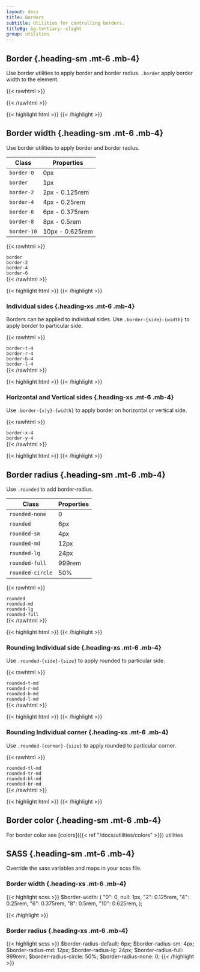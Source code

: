 ```yaml
---
layout: docs
title: Borders
subtitle: Utilities for controlling borders.
titleBg: bg-tertiary--xlight
group: utilities
---
```


## Border {.heading-sm .mt-6 .mb-4}

Use border utilities to apply border and border radius. `.border` apply border width to the element.

{{< rawhtml >}}
<div class="d-flex flex-items-center gap-4">
	<span class="width-6 height-6 border bd-default"></span>
	<span class="width-6 height-6 border bd-black"></span>
	<span class="width-6 height-6 border bd-secondary"></span>
	<span class="width-6 height-6 border bd-primary"></span>
</div>
{{< /rawhtml >}}

{{< highlight html >}}
<span class="border bd-default"></span>
<span class="border bd-black"></span>
<span class="border bd-primary"></span>
<span class="border bd-secondary"></span>
{{< /highlight >}}

## Border width {.heading-sm .mt-6 .mb-4}

Use border utilities to apply border and border radius.

Class | Properties 
--- | --- |  
`border-0`  | 0px
`border`    | 1px 
`border-2`  | 2px - 0.125rem
`border-4`  | 4px - 0.25rem
`border-6`  | 6px - 0.375rem
`border-8`  | 8px - 0.5rem
`border-10` | 10px - 0.625rem


{{< rawhtml >}}
<div class="d-flex flex-items-center gap-8 mt-8">
	<div class="d-flex flex-column flex-items-center gap-2">
		<code>border</code>
		<span class="width-6 height-6 border bd-secondary"></span>
	</div>
	<div class="d-flex flex-column flex-items-center gap-2">
		<code>border-2</code>
		<span class="width-6 height-6 border-2 bd-secondary"></span>
	</div>
	<div class="d-flex flex-column flex-items-center gap-2">
		<code>border-4</code>
		<span class="width-6 height-6 border-4 bd-secondary"></span>
	</div>
	<div class="d-flex flex-column flex-items-center gap-2">
		<code>border-6</code>
		<span class="width-6 height-6 border-6 bd-secondary"></span>
	</div>
</div>
{{< /rawhtml >}}

{{< highlight html >}}
<span class="border bd-secondary"></span>
<span class="border-2 bd-secondary"></span>
<span class="border-4 bd-secondary"></span>
<span class="border-6 bd-secondary"></span>
{{< /highlight >}}


### Individual sides {.heading-xs .mt-6 .mb-4}

Borders can be applied to individual sides.
Use `.border-{side}-{width}` to apply border to particular side.

{{< rawhtml >}}
<div class="d-flex flex-items-center gap-8">
	<div class="d-flex flex-column flex-items-center gap-2">
		<code>border-t-4</code>
		<span class="width-6 height-6 border-t-4 bg-default bd-secondary"></span>
	</div>
	<div class="d-flex flex-column flex-items-center gap-2">
		<code>border-r-4</code>
		<span class="width-6 height-6 border-r-4 bg-default bd-secondary"></span>
	</div>
	<div class="d-flex flex-column flex-items-center gap-2">
		<code>border-b-4</code>
		<span class="width-6 height-6 border-b-4 bg-default bd-secondary"></span>
	</div>
	<div class="d-flex flex-column flex-items-center gap-2">
		<code>border-l-4</code>
		<span class="width-6 height-6 border-l-4 bg-default bd-secondary"></span>
	</div>
</div>
{{< /rawhtml >}}


{{< highlight html >}}
<span class="border-t-4 bd-secondary"></span>
<span class="border-r-4 bd-secondary"></span>
<span class="border-b-4 bd-secondary"></span>
<span class="border-l-4 bd-secondary"></span>
{{< /highlight >}}


### Horizontal and Vertical sides {.heading-xs .mt-6 .mb-4}

Use `.border-{x|y}-{width}` to apply border on horizontal or vertical side.

{{< rawhtml >}}
<div class="d-flex flex-items-center gap-8">
	<div class="d-flex flex-column gap-2">
		<code>border-x-4</code>
		<span class="width-6 height-6 border-x-4 bg-default bd-secondary"></span>
	</div>
	<div class="d-flex flex-column gap-2">
		<code>border-y-4</code>
		<span class="width-6 height-6 border-y-4 bg-default bd-secondary"></span>
	</div>
</div>
{{< /rawhtml >}}


{{< highlight html >}}
<span class="border-x-4 bd-secondary"></span>
<span class="border-y-4 bd-secondary"></span>
{{< /highlight >}}


##  Border radius {.heading-sm .mt-6 .mb-4}

Use `.rounded` to add border-radius.

Class | Properties 
--- | --- |  
`rounded-none`   | 0
`rounded`        | 6px 
`rounded-sm`     | 4px 
`rounded-md`    | 12px
`rounded-lg`    | 24px
`rounded-full`  | 999rem
`rounded-circle`| 50% 


{{< rawhtml >}}
<div class="d-flex flex-items-center gap-8 mt-8">
	<div class="d-flex flex-column flex-items-center gap-2">
		<code>rounded</code>
		<span class="width-6 height-6 rounded bg-secondary"></span>
	</div>
	<div class="d-flex flex-column flex-items-center gap-2">
		<code>rounded-md</code>
		<span class="width-6 height-6 rounded-md bg-secondary"></span>
	</div>
	<div class="d-flex flex-column flex-items-center gap-2">
		<code>rounded-lg</code>
		<span class="width-6 height-6 rounded-lg bg-secondary"></span>
	</div>
	<div class="d-flex flex-column flex-items-center gap-2">
		<code>rounded-full</code>
		<span class="width-6 height-6 rounded-full bg-secondary"></span>
	</div>
</div>
{{< /rawhtml >}}

{{< highlight html >}}
<span class="rounded"></span>
<span class="rounded-md"></span>
<span class="rounded-lg"></span>
<span class="rounded-full"></span>
{{< /highlight >}}


###  Rounding Individual side {.heading-xs .mt-6 .mb-4}

Use `.rounded-{side}-{size}` to apply rounded to particular side.

{{< rawhtml >}}
<div class="d-flex flex-items-center gap-8">
	<div class="d-flex flex-column flex-items-center gap-2">
		<code>rounded-t-md</code>
		<span class="width-6 height-6 rounded-t-md bg-secondary"></span>
	</div>
	<div class="d-flex flex-column flex-items-center gap-2">
		<code>rounded-r-md</code>
		<span class="width-6 height-6 rounded-r-md bg-secondary"></span>
	</div>
	<div class="d-flex flex-column flex-items-center gap-2">
		<code>rounded-b-md</code>
		<span class="width-6 height-6 rounded-b-md bg-secondary"></span>
	</div>
	<div class="d-flex flex-column flex-items-center gap-2">
		<code>rounded-l-md</code>
		<span class="width-6 height-6 rounded-l-md bg-secondary"></span>
	</div>
</div>
{{< /rawhtml >}}

{{< highlight html >}}
<span class="rounded-t-md"></span>
<span class="rounded-r-md"></span>
<span class="rounded-b-md"></span>
<span class="rounded-l-md"></span>
{{< /highlight >}}


###  Rounding Individual corner {.heading-xs .mt-6 .mb-4}

Use `.rounded-{corner}-{size}` to apply rounded to particular corner.

{{< rawhtml >}}
<div class="d-flex flex-items-center gap-8">
	<div class="d-flex flex-column flex-items-center gap-2">
		<code>rounded-tl-md</code>
		<span class="width-6 height-6 rounded-tl-md bg-secondary"></span>
	</div>
	<div class="d-flex flex-column flex-items-center gap-2">
		<code>rounded-tr-md</code>
		<span class="width-6 height-6 rounded-tr-md bg-secondary"></span>
	</div>
	<div class="d-flex flex-column flex-items-center gap-2">
		<code>rounded-bl-md</code>
		<span class="width-6 height-6 rounded-bl-md bg-secondary"></span>
	</div>
	<div class="d-flex flex-column flex-items-center gap-2">
		<code>rounded-br-md</code>
		<span class="width-6 height-6 rounded-br-md bg-secondary"></span>
	</div>
</div>
{{< /rawhtml >}}

{{< highlight html >}}
<span class="rounded-tl-md"></span>
<span class="rounded-tr-md"></span>
<span class="rounded-bl-md"></span>
<span class="rounded-br-md"></span>
{{< /highlight >}}


##  Border color {.heading-sm .mt-6 .mb-4}

For border color see [colors]({{< ref "/docs/utilities/colors" >}}) utilities

##  SASS {.heading-sm .mt-6 .mb-4}

Override the sass variables and maps in your scss file.

###  Border width {.heading-xs .mt-6 .mb-4}

{{< highlight scss >}}
	$border-width: (
	"0": 0,
	null: 1px,
	"2": 0.125rem,
	"4": 0.25rem,
	"6": 0.375rem,
	"8": 0.5rem,
	"10": 0.625rem,
);

{{< /highlight >}}

###  Border radius {.heading-xs .mt-6 .mb-4}

{{< highlight scss >}}
	$border-radius-default: 6px;
	$border-radius-sm: 4px;
	$border-radius-md: 12px;
	$border-radius-lg: 24px;
	$border-radius-full: 999rem;
	$border-radius-circle: 50%;
	$border-radius-none: 0;
{{< /highlight >}}